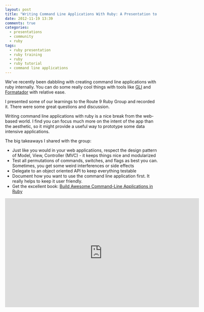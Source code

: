 ```yaml
---
layout: post
title: "Writing Command Line Applications With Ruby: A Presentation to the Route 9 Ruby Group"
date: 2012-11-19 13:39
comments: true
categories: 
  - presentations
  - community
  - ruby
tags:
  - ruby presentation
  - ruby training
  - ruby
  - ruby tutorial
  - command line applications
---
```


We've recently been dabbling with creating command line applications with ruby internally. You can do some really cool things with tools like [GLI](https://github.com/davetron5000/gli) and [Formatador](https://github.com/geemus/formatador) with relative ease.

I presented some of our learnings to the Route 9 Ruby Group and recorded it. There were some great questions and discussion.

<!-- more -->

Writing command line applications with ruby is a nice break from the web-based world. I find you can focus much more on the intent of the app than the aesthetic, so it might provide a useful way to prototype some data intensive applications.

The big takeaways I shared with the group:

* Just like you would in your web applicatiions, respect the design pattern of Model, View, Controller (MVC) - it keeps things nice and modularized
* Test all permutations of commands, switches, and flags as best you can. Sometimes, you get some weird interferences or side effects
* Delegate to an object oriented API to keep everything testable
* Document how you want to use the command line application first. It really helps to keep it user friendly.
* Get the excellent book: [Build Awesome Command-Line Applications in Ruby](http://pragprog.com/book/dccar/build-awesome-command-line-applications-in-ruby)

<iframe width="640" height="360" src="http://www.youtube.com/embed/OF4ylrYYeNw?feature=player_detailpage" frameborder="0" allowfullscreen></iframe>

